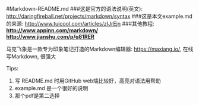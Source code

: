 #Markdown-README.md
###这是官方的语法说明(英文): http://daringfireball.net/projects/markdown/syntax
###这是本文example.md的来源: http://www.tuicool.com/articles/zIJrEjn
###其他教程: 
**http://www.appinn.com/markdown/**  
**http://www.jianshu.com/p/q81RER**

马克飞象是一款专为印象笔记打造的Markdown编辑器: https://maxiang.io/, 在线写Markdown, 很强大

Tips:  

1. 写 README.md 时用GitHub web端比较好，高亮对语法用帮助
2. example.md 是一个很好的说明
3. 那个pdf是第二选择
